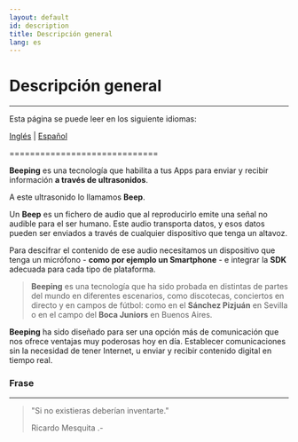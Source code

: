 ```yaml
---
layout: default
id: description
title: Descripción general
lang: es
---
```


# Descripción general

---

Esta página se puede leer en los siguiente idiomas:

[Inglés](#) | [Español](/beeping/es/description.html)

=============================

**Beeping** es una tecnología que habilita a tus Apps para enviar y recibir información **a través de ultrasonidos**. 

A este ultrasonido lo llamamos **Beep**.

Un **Beep** es un fichero de audio que al reproducirlo emite una señal no audible para el ser humano. Este audio transporta datos, y esos datos pueden ser enviados a través de cualquier dispositivo que tenga un altavoz.

Para descifrar el contenido de ese audio necesitamos un dispositivo que tenga un micrófono - **como por ejemplo un Smartphone** - e integrar la **SDK** adecuada para cada tipo de plataforma. 

> **Beeping** es una tecnología que ha sido probada en distintas de partes del mundo en diferentes escenarios, como discotecas, conciertos en directo y en campos de fútbol: como en el **Sánchez Pizjuán** en Sevilla o en el campo del **Boca Juniors** en Buenos Aires.

**Beeping** ha sido diseñado para ser una opción más de comunicación que nos ofrece ventajas muy poderosas hoy en día. Establecer comunicaciones sin la necesidad de tener Internet, u enviar y recibir contenido digital en tiempo real.

### Frase

---

> "Si no existieras deberían inventarte."
>
>  Ricardo Mesquita .-